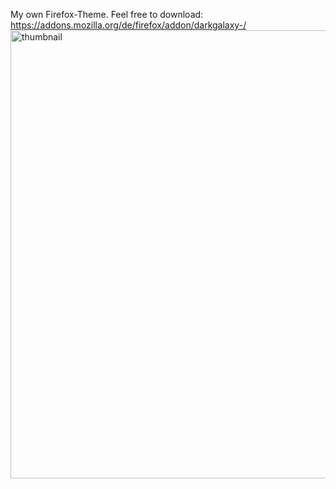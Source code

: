 My own Firefox-Theme. Feel free to download: https://addons.mozilla.org/de/firefox/addon/darkgalaxy-/
<img width="717" alt="thumbnail" src="https://user-images.githubusercontent.com/57140925/134546209-89dcfa16-7545-4c3d-9c09-5673e892ee68.png">
